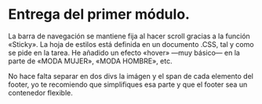 # Entrega del primer módulo.

La barra de navegación se mantiene fija al hacer scroll gracias a la función «Sticky».
La hoja de estilos está definida en un documento .CSS, tal y como se pide en la tarea.
He añadido un efecto «hover» —muy básico— en la parte de «MODA MUJER», «MODA HOMBRE», etc.

No hace falta separar en dos divs la imágen y el span de cada elemento del footer, yo te recomiendo que simplifiques esa parte y que el footer sea un contenedor flexible.
